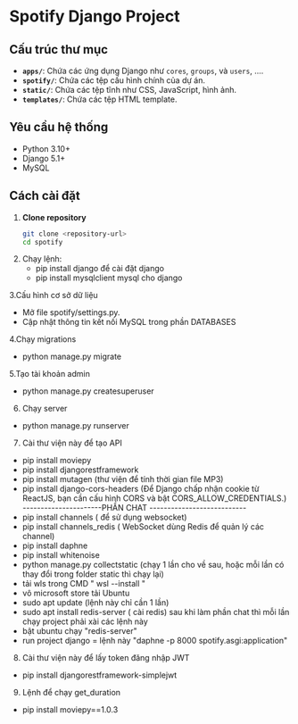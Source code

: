 # Spotify Django Project

## Cấu trúc thư mục

- **`apps/`**: Chứa các ứng dụng Django như `cores`, `groups`, và `users`, ....
- **`spotify/`**: Chứa các tệp cấu hình chính của dự án.
- **`static/`**: Chứa các tệp tĩnh như CSS, JavaScript, hình ảnh.
- **`templates/`**: Chứa các tệp HTML template.

## Yêu cầu hệ thống

- Python 3.10+
- Django 5.1+
- MySQL

## Cách cài đặt

1. **Clone repository**
   ```bash
   git clone <repository-url>
   cd spotify
2. Chạy lệnh:
   - pip install django để cài đặt django
   - pip install mysqlclient mysql cho django
     
3.Cấu hình cơ sở dữ liệu
  - Mở file spotify/settings.py.  
  - Cập nhật thông tin kết nối MySQL trong phần DATABASES  
    
4.Chạy migrations
  - python manage.py migrate

5.Tạo tài khoản admin
  - python manage.py createsuperuser

6. Chạy server
 - python manage.py runserver

7. Cài thư viện này để tạo API
  - pip install moviepy
  - pip install djangorestframework
  - pip install mutagen (thư viện để tính thời gian file MP3)
  - pip install django-cors-headers (Để Django chấp nhận cookie từ ReactJS, bạn   cần cấu hình CORS và bật CORS_ALLOW_CREDENTIALS.)
  ----------------------PHẦN CHAT ---------------------------
  - pip install channels ( để sử dụng websocket)
  - pip install channels_redis ( WebSocket dùng Redis để quản lý các channel)
  - pip install daphne
  - pip install whitenoise
  - python manage.py collectstatic (chạy 1 lần cho về sau, hoặc mỗi lần có thay đổi trong folder static thì chạy lại)
  - tải wls trong CMD " wsl --install " 
  - vô microsoft store tải Ubuntu 
  - sudo apt update (lệnh này chỉ cần 1 lần)
  - sudo apt install redis-server ( cài redis)
   sau khi làm phần chat thì mỗi lần chạy project phải xài các lệnh này
  - bật ubuntu chạy "redis-server"
  - run project django = lệnh này "daphne -p 8000 spotify.asgi:application"
  
8. Cài thư viện này để lấy token đăng nhập JWT
  - pip install djangorestframework-simplejwt

9. Lệnh để chạy get_duration
  - pip install moviepy==1.0.3

